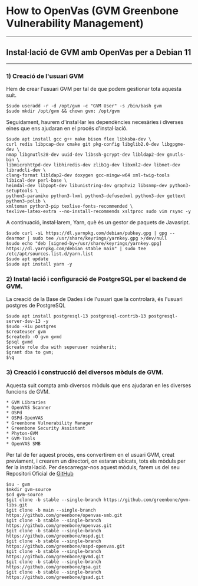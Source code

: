 # How to OpenVas (GVM Greenbone Vulnerability Management)

---

## Instal·lació de GVM amb OpenVas per a Debian 11


---

### 1) Creació de l'usuari GVM

Hem de crear l'usuari GVM per tal de que podem gestionar tota aquesta suit.

```
$sudo useradd -r -d /opt/gvm -c "GVM User" -s /bin/bash gvm
$sudo mkdir /opt/gvm && chown gvm: /opt/gvm
```
Seguidament, haurem d'instal·lar les dependències necesàries i diverses eines que ens ajudaran en el procés d'instal·lació.
```
$sudo apt install gcc g++ make bison flex libksba-dev \
curl redis libpcap-dev cmake git pkg-config libglib2.0-dev libgpgme-dev \
nmap libgnutls28-dev uuid-dev libssh-gcrypt-dev libldap2-dev gnutls-bin \
libmicrohttpd-dev libhiredis-dev zlib1g-dev libxml2-dev libnet-dev libradcli-dev \
clang-format libldap2-dev doxygen gcc-mingw-w64 xml-twig-tools libical-dev perl-base \
heimdal-dev libpopt-dev libunistring-dev graphviz libsnmp-dev python3-setuptools \
python3-paramiko python3-lxml python3-defusedxml python3-dev gettext python3-polib \
xmltoman python3-pip texlive-fonts-recommended \
texlive-latex-extra --no-install-recommends xsltproc sudo vim rsync -y
```

A continuació, instal·larem, Yarn, què és un gestor de paquets de Javasript.

```
$sudo curl -sL https://dl.yarnpkg.com/debian/pubkey.gpg | gpg --dearmor | sudo tee /usr/share/keyrings/yarnkey.gpg >/dev/null
$sudo echo "deb [signed-by=/usr/share/keyrings/yarnkey.gpg] https://dl.yarnpkg.com/debian stable main" | sudo tee /etc/apt/sources.list.d/yarn.list
$sudo apt update
$sudo apt install yarn -y
```

### 2) Instal·lació i configuració de PostgreSQL per el backend de GVM.

La creació de la Base de Dades i de l'usuari que la controlarà, és l'usuari postgres de PostgreSQL
```
$sudo apt install postgresql-13 postgresql-contrib-13 postgresql-server-dev-13 -y
$sudo -Hiu postgres
$createuser gvm
$createdb -O gvm gvmd
$psql gvmd
$create role dba with superuser noinherit;
$grant dba to gvm;
$\q
```

### 3) Creació i construcció del diversos mòduls de GVM.

Aquesta suit compta amb diversos mòduls que ens ajudaran en les diverses funcions de GVM.

```
* GVM Libraries
* OpenVAS Scanner
* OSPd
* OSPd-OpenVAS
* Greenbone Vulnerability Manager
* Greenbone Security Assistant
* Phyton-GVM
* GVM-Tools
* OpenVAS SMB
```
Per tal de fer aquest procés, ens convertirem en el usuari GVM, creat previament, i crearem un directori, on estaran ubicats, tots els mòduls per fer la instal·lació. Per descarregar-nos aquest mòduls, farem us del seu Repositori Oficial de [GitHub](https://github.com/greenbone/)
```
$su - gvm
$mkdir gvm-source
$cd gvm-source
$git clone -b stable --single-branch https://github.com/greenbone/gvm-libs.git
$git clone -b main --single-branch https://github.com/greenbone/openvas-smb.git
$git clone -b stable --single-branch https://github.com/greenbone/openvas.git
$git clone -b stable --single-branch https://github.com/greenbone/ospd.git
$git clone -b stable --single-branch https://github.com/greenbone/ospd-openvas.git
$git clone -b stable --single-branch https://github.com/greenbone/gvmd.git
$git clone -b stable --single-branch https://github.com/greenbone/gsa.git
$git clone -b stable --single-branch https://github.com/greenbone/gsad.git
```